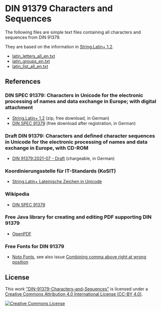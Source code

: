 # DIN 91379 Characters and Sequences
The following files are simple text files containing all characters and sequences from DIN 91379.

They are based on the information in [String.Latin+ 1.2](https://www.xoev.de/sixcms/media.php/13/StringLatin%2012.zip).

- [latin_letters_all_en.txt](https://github.com/vk-github18/din-91379-letters/blob/main/latin_letters_all_en.txt)
- [latin_groups_en.txt](https://github.com/vk-github18/din-91379-letters/blob/main/latin_groups_en.txt)
- [latin_list_all_en.txt](https://github.com/vk-github18/din-91379-letters/blob/main/latin_list_all_en.txt)

## References
### DIN SPEC 91379: Characters in Unicode for the electronic processing of names and data exchange in Europe; with digital attachment
- [String.Latin+ 1.2](https://www.xoev.de/sixcms/media.php/13/StringLatin%2012.zip)      (zip, free download, in German)
- [DIN SPEC 91379](https://www.din.de/de/wdc-beuth:din21:301228458)   (free download after registration, in German)

### Draft DIN 91379: Characters and defined character sequences in Unicode for the electronic processing of names and data exchange in Europe, with CD-ROM
- [DIN 91379:2021-07 - Draft](https://www.beuth.de/de/norm-entwurf/din-91379/339812645) (chargeable, in German)

### Koordinierungsstelle für IT-Standards (KoSIT)
- [String.Latin+ Lateinische Zeichen in Unicode](https://www.xoev.de/string-latin-4813)

### Wikipedia
- [DIN SPEC 91379](https://de.wikipedia.org/wiki/DIN_SPEC_91379)

### Free Java library for creating and editing PDF supporting DIN 91379
- [OpenPDF](https://github.com/LibrePDF/OpenPDF)

### Free Fonts for DIN 91379
- [Noto Fonts](https://github.com/googlefonts/noto-fonts), 
  see also issue [Combining comma above right at wrong position](https://github.com/googlefonts/noto-fonts/issues/1882)

## License
This work ["DIN-91379-Characters-and-Sequences"](https://github.com/String-Latin/DIN-91379-Characters-and-Sequences)
is licensed under a [Creative Commons Attribution 4.0 International License (CC-BY 4.0)](http://creativecommons.org/licenses/by/4.0/).

[![Creative Commons License](https://i.creativecommons.org/l/by/4.0/88x31.png)](http://creativecommons.org/licenses/by/4.0/)
